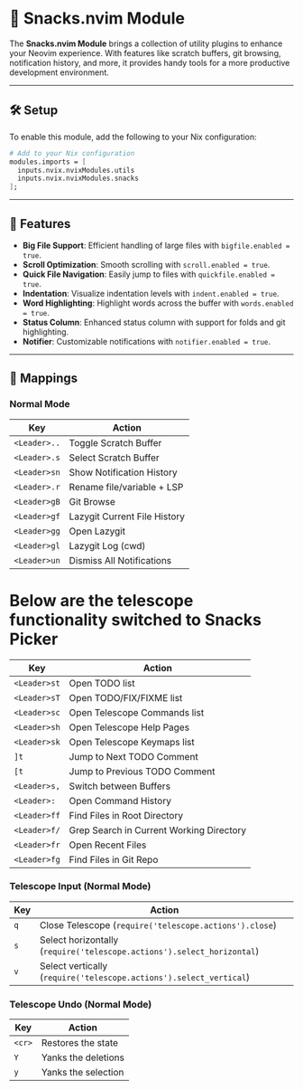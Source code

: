 # 🍪 Snacks.nvim Module

The **Snacks.nvim Module** brings a collection of utility plugins to enhance your Neovim experience. With features like scratch buffers, git browsing, notification history, and more, it provides handy tools for a more productive development environment.

---

## 🛠️ Setup

To enable this module, add the following to your Nix configuration:

```nix
# Add to your Nix configuration
modules.imports = [
  inputs.nvix.nvixModules.utils
  inputs.nvix.nvixModules.snacks
];
```

---

## 🔑 Features

- **Big File Support**: Efficient handling of large files with `bigfile.enabled = true`.
- **Scroll Optimization**: Smooth scrolling with `scroll.enabled = true`.
- **Quick File Navigation**: Easily jump to files with `quickfile.enabled = true`.
- **Indentation**: Visualize indentation levels with `indent.enabled = true`.
- **Word Highlighting**: Highlight words across the buffer with `words.enabled = true`.
- **Status Column**: Enhanced status column with support for folds and git highlighting.
- **Notifier**: Customizable notifications with `notifier.enabled = true`.

---

## 🔌 Mappings

### Normal Mode

| Key             | Action                                             |
|-----------------|---------------------------------------------------|
| `<Leader>..`    | Toggle Scratch Buffer                              |
| `<Leader>.s`    | Select Scratch Buffer                              |
| `<Leader>sn`    | Show Notification History                         |
| `<Leader>.r`    | Rename file/variable + LSP                        |
| `<Leader>gB`    | Git Browse                                         |
| `<Leader>gf`    | Lazygit Current File History                      |
| `<Leader>gg`    | Open Lazygit                                      |
| `<Leader>gl`    | Lazygit Log (cwd)                                 |
| `<Leader>un`    | Dismiss All Notifications                         |

# Below are the telescope functionality switched to Snacks Picker

| Key             | Action                                               |
|-----------------|-----------------------------------------------------|
| `<Leader>st`    | Open TODO list           |
| `<Leader>sT`    | Open TODO/FIX/FIXME list  |
| `<Leader>sc`    | Open Telescope Commands list  |
| `<Leader>sh`    | Open Telescope Help Pages    |
| `<Leader>sk`    | Open Telescope Keymaps list    |
| `]t`            | Jump to Next TODO Comment  |
| `[t`            | Jump to Previous TODO Comment  |
| `<Leader>s,`    | Switch between Buffers  |
| `<Leader>:`     | Open Command History  |
| `<Leader>ff`    | Find Files in Root Directory  |
| `<Leader>f/`    | Grep Search in Current Working Directory  |
| `<Leader>fr`    | Open Recent Files            |
| `<Leader>fg`    | Find Files in Git Repo      |

### Telescope Input (Normal Mode)

| Key             | Action                                               |
|-----------------|-----------------------------------------------------|
| `q`             | Close Telescope (`require('telescope.actions').close`) |
| `s`             | Select horizontally (`require('telescope.actions').select_horizontal`) |
| `v`             | Select vertically (`require('telescope.actions').select_vertical`) |

### Telescope Undo (Normal Mode)

| Key             | Action                                               |
|-----------------|-----------------------------------------------------|
| `<cr>`             | Restores the state |
| `Y`             | Yanks the deletions |
| `y`             | Yanks the selection |
